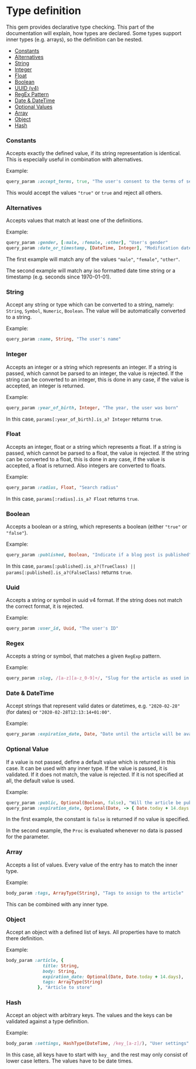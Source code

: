 # Type definition

This gem provides declarative type checking. This part of the documentation will explain, how types are declared. Some types support inner types (e.g. arrays), so the definition can be nested.

* [Constants](#type-constant)
* [Alternatives](#type-alternatives)
* [String](#type-string)
* [Integer](#type-integer)
* [Float](#type-float)
* [Boolean](#type-boolean)
* [UUID (v4)](#type-uuid)
* [RegEx Pattern](#type-regex)
* [Date & DateTime](#type-date-time)
* [Optional Values](#type-optional)
* [Array](#type-array)
* [Object](#type-object)
* [Hash](#type-hash)

<a name="type-constant"></a>
### Constants

Accepts exactly the defined value, if its string representation is identical. This is especially useful in combination with alternatives.

Example:
```ruby
query_param :accept_terms, true, "The user's consent to the terms of service"
```

This would accept the values `"true"` or `true` and reject all others.

<a name="type-alternatives"></a>
### Alternatives

Accepts values that match at least one of the definitions.

Example:
```ruby
query_param :gender, [:male, :female, :other], "User's gender"
query_param :date_or_timestamp, [DateTime, Integer], "Modification date"
```

The first example will match any of the values `"male"`, `"female"`, `"other"`.

The second example will match any iso formatted date time string or a timestamp (e.g. seconds since 1970-01-01).

<a name="type-string"></a>
### String

Accept any string or type which can be converted to a string, namely: `String`, `Symbol`, `Numeric`, `Boolean`. The value will be automatically converted to a string.

Example:
```ruby
query_param :name, String, "The user's name"
```

<a name="type-integer"></a>
### Integer

Accepts an integer or a string which represents an integer. If a string is passed, which cannot be parsed to an integer, the value is rejected. If the string can be converted to an integer, this is done in any case, if the value is accepted, an integer is returned.

Example:
```ruby
query_param :year_of_birth, Integer, "The year, the user was born"
```

In this case, `params[:year_of_birth].is_a? Integer` returns `true`.


<a name="type-float"></a>
### Float

Accepts an integer, float or a string which represents a float. If a string is passed, which cannot be parsed to a float, the value is rejected. If the string can be converted to a float, this is done in any case, if the value is accepted, a float is returned. Also integers are converted to floats.

Example:
```ruby
query_param :radius, Float, "Search radius"
```

In this case, `params[:radius].is_a? Float` returns `true`.


<a name="type-boolean"></a>
### Boolean

Accepts a boolean or a string, which represents a boolean (either `"true"` or `"false"`).

Example:
```ruby
query_param :published, Boolean, "Indicate if a blog post is published"
```

In this case, `params[:published].is_a?(TrueClass) || params[:published].is_a?(FalseClass)` returns `true`.


<a name="type-uuid"></a>
### Uuid

Accepts a string or symbol in uuid v4 format. If the string does not match the correct format, it is rejected.

Example:
```ruby
query_param :user_id, Uuid, "The user's ID"
```


<a name="type-regex"></a>
### Regex

Accepts a string or symbol, that matches a given `RegExp` pattern.

Example:
```ruby
query_param :slug, /[a-z][a-z_0-9]+/, "Slug for the article as used in the URL"
```

<a name="type-date-time"></a>
### Date & DateTime

Accept strings that represent valid dates or datetimes, e.g. `"2020-02-28"` (for dates) or `"2020-02-28T12:13:14+01:00"`.

Example:
```ruby
query_param :expiration_date, Date, "Date until the article will be available"
```

<a name="type-optional"></a>
### Optional Value

If a value is not passed, define a default value which is returned in this case. It can be used with any inner type. If the value is passed, it is validated. If it does not match, the value is rejected. If it is not specified at all, the default value is used.

Example:
```ruby
query_param :public, Optional(Boolean, false), "Will the article be publicly available"
query_param :expiration_date, Optional(Date, -> { Date.today + 14.days }), "Date until the article will be available"
```

In the first example, the constant is `false` is returned if no value is specified.

In the second example, the `Proc` is evaluated whenever no data is passed for the parameter.

<a name="type-array"></a>
### Array

Accepts a list of values. Every value of the entry has to match the inner type.

Example:
```ruby
body_param :tags, ArrayType(String), "Tags to assign to the article"
```

This can be combined with any inner type.

<a name="type-object"></a>
### Object

Accept an object with a defined list of keys. All properties have to match there definition.

Example:
```ruby
body_param :article, { 
              title: String,
              body: String,
              expiration_date: Optional(Date, Date.today + 14.days),
              tags: ArrayType(String)
            }, "Article to store"
```

<a name="type-hash"></a>
### Hash

Accept an object with arbitrary keys. The values and the keys can be validated against a type definition.

Example:
```ruby
body_param :settings, HashType(DateTime, /key_[a-z]/), "User settings"
```

In this case, all keys have to start with `key_` and the rest may only consist of lower case letters. The values have to be date times.